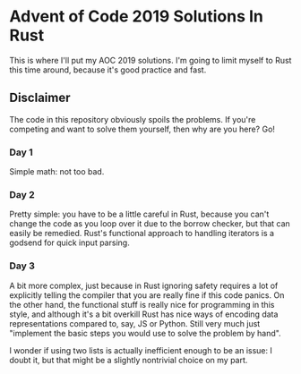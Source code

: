 # Advent of Code 2019 Solutions In Rust

This is where I'll put my AOC 2019 solutions. I'm going to limit myself to Rust this time around,
because it's good practice and fast.

## Disclaimer
The code in this repository obviously spoils the problems. If you're competing and want to solve
them yourself, then why are you here? Go! 

### Day 1
Simple math: not too bad.

### Day 2
Pretty simple: you have to be a little careful in Rust, because you can't change the code as you
loop over it due to the borrow checker, but that can easily be remedied. Rust's functional approach
to handling iterators is a godsend for quick input parsing.

### Day 3
A bit more complex, just because in Rust ignoring safety requires a lot of explicitly telling the
compiler that you are really fine if this code panics. On the other hand, the functional stuff is
really nice for programming in this style, and although it's a bit overkill Rust has nice ways of
encoding data representations compared to, say, JS or Python. Still very much just "implement the
basic steps you would use to solve the problem by hand". 

I wonder if using two lists is actually inefficient enough to be an issue: I doubt it, but that
might be a slightly nontrivial choice on my part.
